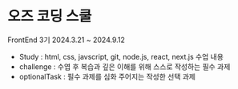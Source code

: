 # 오즈 코딩 스쿨
FrontEnd 3기 2024.3.21 ~ 2024.9.12

- Study : html, css, javscript, git, node.js, react, next.js 수업 내용
- challenge : 수엽 후 복습과 깊은 이해를 위해 스스로 작성하는 필수 과제
- optionalTask : 필수 과제를 심화 주어지는 작성한 선택 과제
